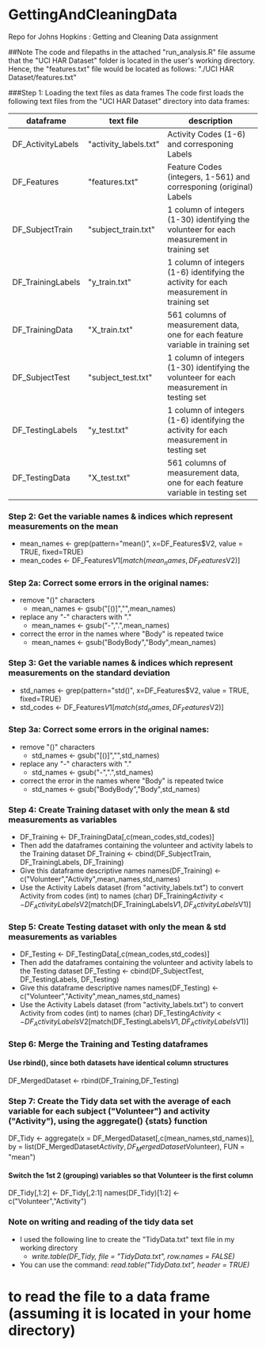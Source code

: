 GettingAndCleaningData
======================

Repo for Johns Hopkins : Getting and Cleaning Data assignment 

##Note
The code and filepaths in the attached "run_analysis.R" file assume
that the "UCI HAR Dataset" folder is located in the user's working directory. 
Hence, the "features.txt" file would be located as follows: "./UCI HAR Dataset/features.txt"

###Step 1: Loading the text files as data frames
The code first loads the following text files from the "UCI HAR Dataset" directory into data frames:

dataframe | text file | description
--------- | --------- | -----------
DF_ActivityLabels | "activity_labels.txt" | Activity Codes (1-6) and corresponing Labels
DF_Features | "features.txt" | Feature Codes (integers, 1-561) and corresponing (original) Labels
DF_SubjectTrain | "subject_train.txt" | 1 column of integers (1-30) identifying the volunteer for each measurement in training set
DF_TrainingLabels | "y_train.txt" | 1 column of integers (1-6) identifying the activity for each measurement in training set
DF_TrainingData | "X_train.txt" | 561 columns of measurement data, one for each feature variable in training set
DF_SubjectTest | "subject_test.txt" | 1 column of integers (1-30) identifying the volunteer for each measurement in testing set
DF_TestingLabels | "y_test.txt" | 1 column of integers (1-6) identifying the activity for each measurement in testing set
DF_TestingData | "X_test.txt" | 561 columns of measurement data, one for each feature variable in testing set

### Step 2: Get the variable names & indices which represent measurements on the mean
* mean_names <- grep(pattern="mean()", x=DF_Features$V2, value = TRUE, fixed=TRUE)
* mean_codes <- DF_Features$V1[match(mean_names,DF_Features$V2)]

### Step 2a: Correct some errors in the original names:
* remove "()" characters
  * mean_names <- gsub("[()]","",mean_names)
* replace any "-" characters with "."
  * mean_names <- gsub("-",".",mean_names)
* correct the error in the names where "Body" is repeated twice
  * mean_names <- gsub("BodyBody","Body",mean_names)

### Step 3: Get the variable names & indices which represent measurements on the standard deviation
* std_names <- grep(pattern="std()", x=DF_Features$V2, value = TRUE, fixed=TRUE)
* std_codes <- DF_Features$V1[match(std_names,DF_Features$V2)]

### Step 3a: Correct some errors in the original names:
* remove "()" characters
  * std_names <- gsub("[()]","",std_names)
* replace any "-" characters with "."
  * std_names <- gsub("-",".",std_names)
* correct the error in the names where "Body" is repeated twice
  * std_names <- gsub("BodyBody","Body",std_names)

### Step 4: Create Training dataset with only the mean & std measurements as variables
* DF_Training <- DF_TrainingData[,c(mean_codes,std_codes)]
* Then add the dataframes containing the volunteer and activity labels to the Training dataset
  DF_Training <- cbind(DF_SubjectTrain,
                       DF_TrainingLabels,
                       DF_Training)
* Give this dataframe descriptive names
  names(DF_Training) <- c("Volunteer","Activity",mean_names,std_names)
* Use the Activity Labels dataset (from "activity_labels.txt") to convert Activity from codes (int) to names (char)
  DF_Training$Activity <- DF_ActivityLabels$V2[match(DF_TrainingLabels$V1,DF_ActivityLabels$V1)]

### Step 5: Create Testing dataset with only the mean & std measurements as variables
* DF_Testing <- DF_TestingData[,c(mean_codes,std_codes)]
* Then add the dataframes containing the volunteer and activity labels to the Testing dataset
  DF_Testing <- cbind(DF_SubjectTest,
                      DF_TestingLabels,
                      DF_Testing)
* Give this dataframe descriptive names
  names(DF_Testing) <- c("Volunteer","Activity",mean_names,std_names)
* Use the Activity Labels dataset (from "activity_labels.txt") to convert Activity from codes (int) to names (char)
  DF_Testing$Activity <- DF_ActivityLabels$V2[match(DF_TestingLabels$V1,DF_ActivityLabels$V1)]

### Step 6: Merge the Training and Testing dataframes
#### Use rbind(), since both datasets have identical column structures
DF_MergedDataset <- rbind(DF_Training,DF_Testing)

### Step 7: Create the Tidy data set with the average of each variable for each subject ("Volunteer") and activity ("Activity"), using the aggregate() {stats} function
DF_Tidy <- aggregate(x = DF_MergedDataset[,c(mean_names,std_names)], 
                    by = list(DF_MergedDataset$Activity,DF_MergedDataset$Volunteer), 
                    FUN = "mean")
#### Switch the 1st 2 (grouping) variables so that Volunteer is the first column
DF_Tidy[,1:2] <- DF_Tidy[,2:1]
names(DF_Tidy)[1:2] <- c("Volunteer","Activity")

### Note on writing and reading of the tidy data set
* I used the following line to create the "TidyData.txt" text file in my working directory
  * *write.table(DF_Tidy, file = "TidyData.txt", row.names = FALSE)*
* You can use the command:  *read.table("TidyData.txt", header = TRUE)*
# to read the file to a data frame (assuming it is located in your home directory)
